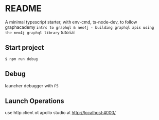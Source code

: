 # README

A minimal typescript starter, with env-cmd, ts-node-dev, to follow graphacademy `intro to graphql & neo4j - building graphql apis using the neo4j graphql library` tutorial

## Start project

```shell
$ npm run debug
```

## Debug

launcher debugger with `F5`

## Launch Operations

use http.client ot apollo studio at <http://localhost:4000/>
